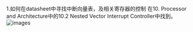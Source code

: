 1.如何在datasheet中寻找中断向量表，及相关寄存器的控制
在10. Processor and Architecture中的10.2 Nested Vector Interrupt Controller中找到。
![images](https://github.com/yuchengstudio/SAME54/blob/master/NVIC/reference/NVIC_APP_001.PNG)

